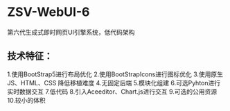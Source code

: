 # ZSV-WebUI-6
 第六代生成式即时网页UI引擎系统，低代码架构

## 技术特征：
1.使用BootStrap5进行布局优化
2.使用BootStrapIcons进行图标优化
3.使用原生JS、HTML、CSS 降低移植难度
4.无固定后端
5.模块化组建
6.可选Pyhton进行实时数据交互
7.低代码
8.引入Aceeditor、Chart.js进行交互
9.可选的公用资源
10.较小的体积